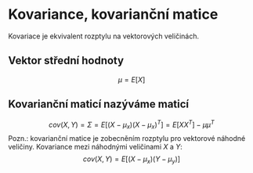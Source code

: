 # Kovariance, kovarianční matice
Kovariace je ekvivalent rozptylu na vektorových veličinách.
## Vektor střední hodnoty
$$
\mu = E[X]
$$
## Kovarianční maticí nazýváme maticí
$$
cov(X,Y) = \Sigma = E[(X-\mu_x)(X-\mu_x)^T] = E[XX^T] -\mu\mu^T
$$
Pozn.: kovarianční matice je zobecněním rozptylu pro vektorové náhodné veličiny.
Kovariance mezi náhodnými veličinami $X$ a $Y$:
$$
cov(X,Y) = E[(X-\mu_x)(Y-\mu_y)]
$$
